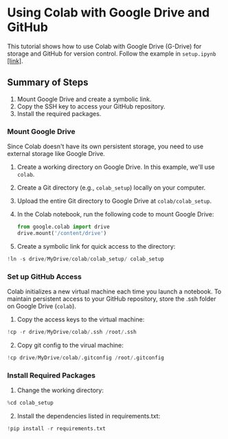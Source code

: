 # Using Colab with Google Drive and GitHub

This tutorial shows how to use Colab with Google Drive (G-Drive) for storage and GitHub for version control. Follow the example in `setup.ipynb` [[link]](setup.ipynb).

## Summary of Steps
1. Mount Google Drive and create a symbolic link.
2. Copy the SSH key to access your GitHub repository.
3. Install the required packages.

### Mount Google Drive
Since Colab doesn't have its own persistent storage, you need to use external storage like Google Drive.

1. Create a working directory on Google Drive. In this example, we'll use `colab`.
2. Create a Git directory (e.g., `colab_setup`) locally on your computer.
3. Upload the entire Git directory to Google Drive at `colab/colab_setup`.
4. In the Colab notebook, run the following code to mount Google Drive:

   ```python
   from google.colab import drive
   drive.mount('/content/drive')
   ```
5. Create a symbolic link for quick access to the directory:

```python
!ln -s drive/MyDrive/colab/colab_setup/ colab_setup
```
### Set up GitHub Access
Colab initializes a new virtual machine each time you launch a notebook. To maintain persistent access to your GitHub repository, store the .ssh folder on Google Drive (`colab`).

1. Copy the access keys to the virtual machine:

```python
!cp -r drive/MyDrive/colab/.ssh /root/.ssh
```

2. Copy git config to the virual machine:

```python
!cp drive/MyDrive/colab/.gitconfig /root/.gitconfig
```

### Install Required Packages
1. Change the working directory:

```python
%cd colab_setup
```
2. Install the dependencies listed in requirements.txt:

```python
!pip install -r requirements.txt
```